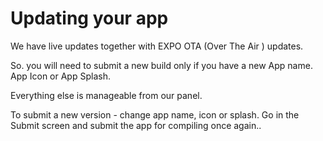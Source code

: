 # Updating your app

We have live updates together with EXPO OTA \(Over The Air \) updates.

So. you will need to submit a new build only if you have a new App name.  App Icon or App Splash. 

Everything else is manageable from our panel.

To submit a new version - change app name, icon or splash. Go in the Submit screen and submit the app for compiling once again.. 

